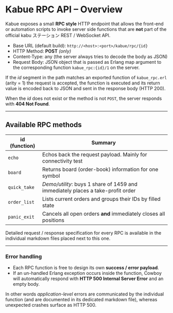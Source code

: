 # Kabue RPC API – Overview

Kabue exposes a small **RPC style** HTTP endpoint that allows the front-end
or automation scripts to invoke server side functions that are **not** part of
the official kabu ステーション REST / WebSocket API.

*   Base URL (default build): `http://<host>:<port>/kabue/rpc/{id}`
*   HTTP Method: **POST** *(only)*
*   Content-Type: any (the server always tries to decode the body as JSON)
*   Request Body: JSON object that is passed as Erlang map argument to the
    corresponding function `kabue_rpc:{id}/1` on the server.

If the *id* segment in the path matches an exported function of
`kabue_rpc.erl` (arity = 1) the request is accepted, the function is executed
and its return value is encoded back to JSON and sent in the response body
(HTTP 200).

When the *id* does not exist or  the method is not `POST`, the server responds
with **404 Not Found**.

---

## Available RPC methods

| id (function) | Summary |
|---------------|---------|
| `echo` | Echos back the request payload. Mainly for connectivity test |
| `board` | Returns board (order-book) information for one symbol |
| `quick_take` | *Demo/utility*: buys 1 share of 1459 and immediately places a take-profit order |
| `order_list` | Lists current orders and groups their IDs by filled state |
| `panic_exit` | Cancels all open orders **and** immediately closes all positions |

Detailed request / response specification for every RPC is available in the
individual markdown files placed next to this one.

---

### Error handling

* Each RPC function is free to design its own **success / error payload**.
* If an un-handled Erlang exception occurs inside the function, Cowboy will
  automatically respond with **HTTP 500 Internal Server Error** and an empty
  body.

In other words *application-level* errors are communicated by the individual
function (and are documented in its dedicated markdown file), whereas
unexpected crashes surface as HTTP 500.
